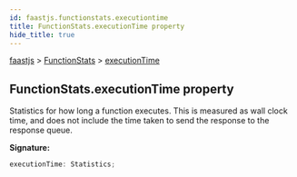 ```yaml
---
id: faastjs.functionstats.executiontime
title: FunctionStats.executionTime property
hide_title: true
---
```

[faastjs](./faastjs.md) &gt; [FunctionStats](./faastjs.functionstats.md) &gt; [executionTime](./faastjs.functionstats.executiontime.md)

## FunctionStats.executionTime property

Statistics for how long a function executes. This is measured as wall clock time, and does not include the time taken to send the response to the response queue.

<b>Signature:</b>

```typescript
executionTime: Statistics;
```
